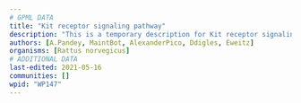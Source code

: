 ```yaml
---
# GPML DATA
title: "Kit receptor signaling pathway"
description: "This is a temporary description for Kit receptor signaling pathway"
authors: [A.Pandey, MaintBot, AlexanderPico, Ddigles, Eweitz]
organisms: [Rattus norvegicus]
# ADDITIONAL DATA
last-edited: 2021-05-16
communities: []
wpid: "WP147"
---
```

